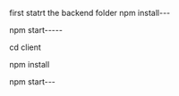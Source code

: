 first statrt the backend folder
npm install---

npm start-----

cd client

npm install

npm start---
